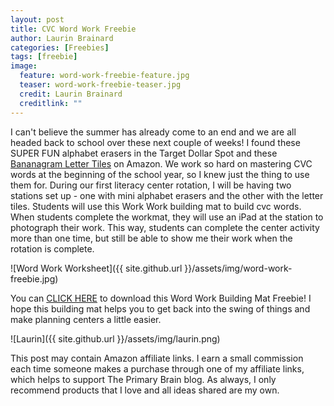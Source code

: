 ```yaml
---
layout: post
title: CVC Word Work Freebie
author: Laurin Brainard
categories: [Freebies]
tags: [freebie]
image:
  feature: word-work-freebie-feature.jpg
  teaser: word-work-freebie-teaser.jpg
  credit: Laurin Brainard
  creditlink: ""
---
```

I can't believe the summer has already come to an end and we are all headed back to school over these next couple of weeks! I found these SUPER FUN alphabet erasers in the Target Dollar Spot and these [Bananagram Letter Tiles](https://www.amazon.com/gp/product/1932188126/ref=as_li_tl?ie=UTF8&camp=1789&creative=9325&creativeASIN=1932188126&linkCode=as2&tag=theprimarybra-20&linkId=6d6f6aec052a4cfb37f299e1c3c86ea1) on Amazon. We work so hard on mastering CVC words at the beginning of the school year, so I knew just the thing to use them for. During our first literacy center rotation, I will be having two stations set up - one with mini alphabet erasers and the other with the letter tiles. Students will use this Work Work building mat to build cvc words. When students complete the workmat, they will use an iPad at the station to photograph their work. This way, students can complete the center activity more than one time, but still be able to show me their work when the rotation is complete. 

![Word Work Worksheet]({{ site.github.url }}/assets/img/word-work-freebie.jpg)

You can [CLICK HERE](https://drive.google.com/file/d/1i-vv3YJzz3Cy8VUnlel8SLJHjikfnvuz/view?usp=sharing) to download this Word Work Building Mat Freebie! I hope this building mat helps you to get back into the swing of things and make planning centers a little easier. 

<script type="text/javascript">
amzn_assoc_placement = "adunit0";
amzn_assoc_search_bar = "false";
amzn_assoc_tracking_id = "theprimarybra-20";
amzn_assoc_ad_mode = "manual";
amzn_assoc_ad_type = "smart";
amzn_assoc_marketplace = "amazon";
amzn_assoc_region = "US";
amzn_assoc_title = "Word Work Materials";
amzn_assoc_linkid = "9f2ccca7693f620fd43fdae3b28d4ab8";
amzn_assoc_asins = "1932188126,B00006IFIL,B00DB8NQYA,B000FNHS7U";
</script>
<script src="//z-na.amazon-adsystem.com/widgets/onejs?MarketPlace=US"></script>

![Laurin]({{ site.github.url }}/assets/img/laurin.png)

This post may contain Amazon affiliate links. I earn a small commission each time someone makes a purchase through one of my affiliate links, which helps to support The Primary Brain blog. As always, I only recommend products that I love and all ideas shared are my own. 